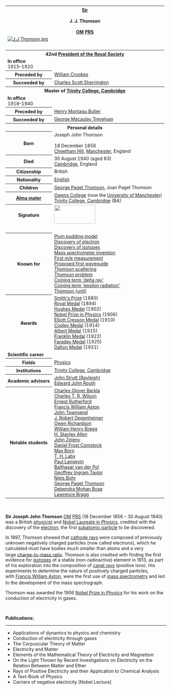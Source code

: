 <table class="infobox vcard">
<tbody>
<tr>
<th colspan="2">
<div class="honorific-prefix"><a title="Sir" href="https://en.wikipedia.org/wiki/Sir">Sir</a></div>
<br />
<div class="fn">J. J. Thomson</div>
<br />
<div class="honorific-suffix"><span class="noexcerpt nowraplinks"><a class="mw-redirect" title="Member of the Order of Merit" href="https://en.wikipedia.org/wiki/Member_of_the_Order_of_Merit">OM</a>&nbsp;<a class="mw-redirect" title="President of the Royal Society" href="https://en.wikipedia.org/wiki/President_of_the_Royal_Society">PRS</a></span></div>
</th>
</tr>
<tr>
<td colspan="2"><a class="image" href="200px-J.J_Thomson.jpg"><img src="200px-J.J_Thomson.jpg" srcset="200px-J.J_Thomson.jpg" alt="J.J Thomson.jpg" width="200" height="313" data-file-width="1000" data-file-height="1563" /></a></td>
</tr>
<tr>
<td colspan="2">&nbsp;</td>
</tr>
<tr>
<th colspan="2">42nd&nbsp;<a class="mw-redirect" title="President of the Royal Society" href="https://en.wikipedia.org/wiki/President_of_the_Royal_Society">President of the Royal Society</a></th>
</tr>
<tr>
<td colspan="2"><span class="nowrap"><strong>In office</strong></span><br />1915&ndash;1920</td>
</tr>
<tr>
<th scope="row"><span class="nowrap">Preceded by</span></th>
<td><a title="William Crookes" href="https://en.wikipedia.org/wiki/William_Crookes">William Crookes</a></td>
</tr>
<tr>
<th scope="row"><span class="nowrap">Succeeded by</span></th>
<td><a title="Charles Scott Sherrington" href="https://en.wikipedia.org/wiki/Charles_Scott_Sherrington">Charles Scott Sherrington</a></td>
</tr>
<tr>
<th colspan="2">Master of&nbsp;<a title="Trinity College, Cambridge" href="https://en.wikipedia.org/wiki/Trinity_College,_Cambridge">Trinity College, Cambridge</a></th>
</tr>
<tr>
<td colspan="2"><span class="nowrap"><strong>In office</strong></span><br />1918&ndash;1940</td>
</tr>
<tr>
<th scope="row"><span class="nowrap">Preceded by</span></th>
<td><a title="Henry Montagu Butler" href="https://en.wikipedia.org/wiki/Henry_Montagu_Butler">Henry Montagu Butler</a></td>
</tr>
<tr>
<th scope="row"><span class="nowrap">Succeeded by</span></th>
<td><a class="mw-redirect" title="George Macaulay Trevelyan" href="https://en.wikipedia.org/wiki/George_Macaulay_Trevelyan">George Macaulay Trevelyan</a></td>
</tr>
<tr>
<th colspan="2">Personal details</th>
</tr>
<tr>
<th scope="row">Born</th>
<td>
<div class="nickname">Joseph John Thomson</div>
<br />18 December 1856<br /><a class="mw-redirect" title="Cheetham Hill" href="https://en.wikipedia.org/wiki/Cheetham_Hill">Cheetham Hill</a>,&nbsp;<a title="Manchester" href="https://en.wikipedia.org/wiki/Manchester">Manchester</a>, England</td>
</tr>
<tr>
<th scope="row">Died</th>
<td>30 August 1940&nbsp;(aged&nbsp;83)<br /><a title="Cambridge" href="https://en.wikipedia.org/wiki/Cambridge">Cambridge</a>, England</td>
</tr>
<tr>
<th scope="row">Citizenship</th>
<td>British</td>
</tr>
<tr>
<th scope="row">Nationality</th>
<td><a title="English people" href="https://en.wikipedia.org/wiki/English_people">English</a></td>
</tr>
<tr>
<th scope="row">Children</th>
<td><a title="George Paget Thomson" href="https://en.wikipedia.org/wiki/George_Paget_Thomson">George Paget Thomson</a>, Joan Paget Thomson</td>
</tr>
<tr>
<th scope="row"><a title="Alma mater" href="https://en.wikipedia.org/wiki/Alma_mater">Alma mater</a></th>
<td><a class="mw-redirect" title="Owens College" href="https://en.wikipedia.org/wiki/Owens_College">Owens College</a>&nbsp;(now the&nbsp;<a title="University of Manchester" href="https://en.wikipedia.org/wiki/University_of_Manchester">University of Manchester</a>)<br /><a title="Trinity College, Cambridge" href="https://en.wikipedia.org/wiki/Trinity_College,_Cambridge">Trinity College, Cambridge</a>&nbsp;(BA)</td>
</tr>
<tr>
<th scope="row">Signature</th>
<td><a class="image" title="J. J. Thomson's signature" href="128px-Jjthomson_sig.svg.png"><img src="128px-Jjthomson_sig.svg.png" srcset="128px-Jjthomson_sig.svg.png" alt="" width="128" height="58" data-file-width="586" data-file-height="266" /></a></td>
</tr>
<tr>
<td colspan="2">&nbsp;</td>
</tr>
<tr>
<th scope="row">Known&nbsp;for</th>
<td><a title="Plum pudding model" href="https://en.wikipedia.org/wiki/Plum_pudding_model">Plum pudding model</a><br /><a title="Electron" href="https://en.wikipedia.org/wiki/Electron">Discovery of electron</a><br /><a class="mw-redirect" title="Isotopes" href="https://en.wikipedia.org/wiki/Isotopes">Discovery of isotopes</a><br /><a class="mw-redirect" title="Mass spectrometer" href="https://en.wikipedia.org/wiki/Mass_spectrometer">Mass spectrometer invention</a><br /><a title="Mass-to-charge ratio" href="https://en.wikipedia.org/wiki/Mass-to-charge_ratio">First m/e measurement</a><br /><a class="mw-redirect" title="Waveguide (electromagnetism)" href="https://en.wikipedia.org/wiki/Waveguide_(electromagnetism)">Proposed first waveguide</a><br /><a title="Thomson scattering" href="https://en.wikipedia.org/wiki/Thomson_scattering">Thomson scattering</a><br /><a title="Thomson problem" href="https://en.wikipedia.org/wiki/Thomson_problem">Thomson problem</a><br /><a title="Delta ray" href="https://en.wikipedia.org/wiki/Delta_ray">Coining term 'delta ray'</a><br /><a class="mw-redirect" title="Epsilon radiation" href="https://en.wikipedia.org/wiki/Epsilon_radiation">Coining term 'epsilon radiation'</a><br /><a title="Thomson (unit)" href="https://en.wikipedia.org/wiki/Thomson_(unit)">Thomson (unit)</a></td>
</tr>
<tr>
<th scope="row">Awards</th>
<td><span class="nowrap"><a title="Smith's Prize" href="https://en.wikipedia.org/wiki/Smith%27s_Prize">Smith's Prize</a>&nbsp;(1880)<br /><a title="Royal Medal" href="https://en.wikipedia.org/wiki/Royal_Medal">Royal Medal</a>&nbsp;(1894)<br /><a title="Hughes Medal" href="https://en.wikipedia.org/wiki/Hughes_Medal">Hughes Medal</a>&nbsp;(1902)<br /><a title="Nobel Prize in Physics" href="https://en.wikipedia.org/wiki/Nobel_Prize_in_Physics">Nobel Prize in Physics</a>&nbsp;(1906)<br /><a title="Elliott Cresson Medal" href="https://en.wikipedia.org/wiki/Elliott_Cresson_Medal">Elliott Cresson Medal</a>&nbsp;(1910)<br /><a title="Copley Medal" href="https://en.wikipedia.org/wiki/Copley_Medal">Copley Medal</a>&nbsp;(1914)<br /><a title="Albert Medal (Royal Society of Arts)" href="https://en.wikipedia.org/wiki/Albert_Medal_(Royal_Society_of_Arts)">Albert Medal</a>&nbsp;(1915)<br /><a title="Franklin Medal" href="https://en.wikipedia.org/wiki/Franklin_Medal">Franklin Medal</a>&nbsp;(1922)<br /><a class="mw-redirect" title="Faraday Medal" href="https://en.wikipedia.org/wiki/Faraday_Medal">Faraday Medal</a>&nbsp;(1925)<br /><a class="mw-redirect" title="Dalton Medal" href="https://en.wikipedia.org/wiki/Dalton_Medal">Dalton Medal</a>&nbsp;(1931)</span></td>
</tr>
<tr>
<td colspan="2"><strong>Scientific career</strong></td>
</tr>
<tr>
<th scope="row">Fields</th>
<td class="category"><a title="Physics" href="https://en.wikipedia.org/wiki/Physics">Physics</a></td>
</tr>
<tr>
<th scope="row">Institutions</th>
<td><a title="Trinity College, Cambridge" href="https://en.wikipedia.org/wiki/Trinity_College,_Cambridge">Trinity College, Cambridge</a></td>
</tr>
<tr>
<th scope="row">Academic advisors</th>
<td><a class="mw-redirect" title="John Strutt, 3rd Baron Rayleigh" href="https://en.wikipedia.org/wiki/John_Strutt,_3rd_Baron_Rayleigh">John Strutt (Rayleigh)</a><br /><a class="mw-redirect" title="Edward John Routh" href="https://en.wikipedia.org/wiki/Edward_John_Routh">Edward John Routh</a></td>
</tr>
<tr>
<th scope="row">Notable students</th>
<td><a title="Charles Glover Barkla" href="https://en.wikipedia.org/wiki/Charles_Glover_Barkla">Charles Glover Barkla</a><br /><a class="mw-redirect" title="Charles T. R. Wilson" href="https://en.wikipedia.org/wiki/Charles_T._R._Wilson">Charles T. R. Wilson</a><br /><a title="Ernest Rutherford" href="https://en.wikipedia.org/wiki/Ernest_Rutherford">Ernest Rutherford</a><br /><a title="Francis William Aston" href="https://en.wikipedia.org/wiki/Francis_William_Aston">Francis William Aston</a><br /><a class="mw-redirect" title="John Sealy Edward Townsend" href="https://en.wikipedia.org/wiki/John_Sealy_Edward_Townsend">John Townsend</a><br /><a title="J. Robert Oppenheimer" href="https://en.wikipedia.org/wiki/J._Robert_Oppenheimer">J. Robert Oppenheimer</a><br /><a title="Owen Willans Richardson" href="https://en.wikipedia.org/wiki/Owen_Willans_Richardson">Owen Richardson</a><br /><a title="William Henry Bragg" href="https://en.wikipedia.org/wiki/William_Henry_Bragg">William Henry Bragg</a><br /><a title="H. Stanley Allen" href="https://en.wikipedia.org/wiki/H._Stanley_Allen">H. Stanley Allen</a><br /><a title="John Zeleny" href="https://en.wikipedia.org/wiki/John_Zeleny">John Zeleny</a><br /><a title="Daniel Frost Comstock" href="https://en.wikipedia.org/wiki/Daniel_Frost_Comstock">Daniel Frost Comstock</a><br /><a title="Max Born" href="https://en.wikipedia.org/wiki/Max_Born">Max Born</a><br /><a title="T. H. Laby" href="https://en.wikipedia.org/wiki/T._H._Laby">T. H. Laby</a><br /><a title="Paul Langevin" href="https://en.wikipedia.org/wiki/Paul_Langevin">Paul Langevin</a><br /><a title="Balthasar van der Pol" href="https://en.wikipedia.org/wiki/Balthasar_van_der_Pol">Balthasar van der Pol</a><br /><a class="mw-redirect" title="Geoffrey Ingram Taylor" href="https://en.wikipedia.org/wiki/Geoffrey_Ingram_Taylor">Geoffrey Ingram Taylor</a><br /><a title="Niels Bohr" href="https://en.wikipedia.org/wiki/Niels_Bohr">Niels Bohr</a><br /><a title="George Paget Thomson" href="https://en.wikipedia.org/wiki/George_Paget_Thomson">George Paget Thomson</a><br /><a title="Debendra Mohan Bose" href="https://en.wikipedia.org/wiki/Debendra_Mohan_Bose">Debendra Mohan Bose</a><br /><a title="Lawrence Bragg" href="https://en.wikipedia.org/wiki/Lawrence_Bragg">Lawrence Bragg</a></td>
</tr>
</tbody>
</table>
</br>

<p><strong>Sir Joseph John Thomson</strong>&nbsp;<span class="noexcerpt nowraplinks"><a class="mw-redirect" title="Member of the Order of Merit" href="https://en.wikipedia.org/wiki/Member_of_the_Order_of_Merit">OM</a>&nbsp;<a class="mw-redirect" title="President of the Royal Society" href="https://en.wikipedia.org/wiki/President_of_the_Royal_Society">PRS</a></span><sup id="cite_ref-frs_1-0" class="reference"></sup>&nbsp;(18 December 1856 &ndash; 30 August 1940) was a British&nbsp;<a title="Physicist" href="https://en.wikipedia.org/wiki/Physicist">physicist</a>&nbsp;and&nbsp;<a title="Nobel Prize in Physics" href="https://en.wikipedia.org/wiki/Nobel_Prize_in_Physics">Nobel Laureate in Physics</a>, credited with the discovery of the&nbsp;<a title="Electron" href="https://en.wikipedia.org/wiki/Electron">electron</a>, the first&nbsp;<a title="Subatomic particle" href="https://en.wikipedia.org/wiki/Subatomic_particle">subatomic particle</a>&nbsp;to be discovered.</p>
<p>In 1897, Thomson showed that&nbsp;<a title="Cathode ray" href="https://en.wikipedia.org/wiki/Cathode_ray">cathode rays</a>&nbsp;were composed of previously unknown negatively charged particles (now called electrons), which he calculated must have bodies much smaller than atoms and a very large&nbsp;<a class="mw-redirect" title="Charge-to-mass ratio" href="https://en.wikipedia.org/wiki/Charge-to-mass_ratio">charge-to-mass ratio</a>.<sup id="cite_ref-Profile_2-0" class="reference"></sup>&nbsp;Thomson is also credited with finding the first evidence for&nbsp;<a title="Isotope" href="https://en.wikipedia.org/wiki/Isotope">isotopes</a>&nbsp;of a stable (non-radioactive) element in 1913, as part of his exploration into the composition of&nbsp;<a class="mw-redirect" title="Canal ray" href="https://en.wikipedia.org/wiki/Canal_ray">canal rays</a>&nbsp;(positive ions). His experiments to determine the nature of positively charged particles, with&nbsp;<a title="Francis William Aston" href="https://en.wikipedia.org/wiki/Francis_William_Aston">Francis William Aston</a>, were the first use of&nbsp;<a title="Mass spectrometry" href="https://en.wikipedia.org/wiki/Mass_spectrometry">mass spectrometry</a>&nbsp;and led to the development of the mass spectrograph.<sup id="cite_ref-Profile_2-1" class="reference"></sup><sup id="cite_ref-Jones_3-0" class="reference"></sup></p>
<p>Thomson was awarded the 1906&nbsp;<a title="Nobel Prize in Physics" href="https://en.wikipedia.org/wiki/Nobel_Prize_in_Physics">Nobel Prize in Physics</a>&nbsp;for his work on the conduction of electricity in gases.</p>



</br>
<p><strong> Publications: </strong></p>
<hr>
<ul>


 <li><a target="_blank" href="https://github.com/manjunath5496/Joseph-John-Thomson-Publications/blob/master/tst(260).pdf" style="text-decoration:none;">Applications of dynamics to physics and chemistry</a></li>
                            
 <li><a target="_blank" href="https://github.com/manjunath5496/Joseph-John-Thomson-Publications/blob/master/tst(261).rar" style="text-decoration:none;">Conduction of electricity through gases</a></li>

<li><a target="_blank" href="https://github.com/manjunath5496/Joseph-John-Thomson-Publications/blob/master/tst(262).pdf" style="text-decoration:none;">The Corpuscular Theory of Matter</a></li>
 <li><a target="_blank" href="https://github.com/manjunath5496/Joseph-John-Thomson-Publications/blob/master/tst(263).pdf" style="text-decoration:none;">Electricity and Matter</a></li>                              

 <li><a target="_blank" href="https://github.com/manjunath5496/Joseph-John-Thomson-Publications/blob/master/tst(264).pdf" style="text-decoration:none;">Elements of the Mathematical Theory of Electricity and Magnetism</a></li>
                            
 <li><a target="_blank" href="https://github.com/manjunath5496/Joseph-John-Thomson-Publications/blob/master/tst(265).pdf" style="text-decoration:none;">On the Light Thrown by Recent Investigations on Electricity on the Relation Between Matter and Ether</a></li>                              

 <li><a target="_blank" href="https://github.com/manjunath5496/Joseph-John-Thomson-Publications/blob/master/tst(266).pdf" style="text-decoration:none;">Rays of Positive Electricity and their Application to Chemical Analysis</a></li>
                            
 <li><a target="_blank" href="https://github.com/manjunath5496/Joseph-John-Thomson-Publications/blob/master/tst(267).pdf" style="text-decoration:none;">A Text-Book of Physics</a></li>                              

 <li><a target="_blank" href="https://github.com/manjunath5496/Joseph-John-Thomson-Publications/blob/master/tst(268).pdf" style="text-decoration:none;">Carriers of negative electricity [Nobel Lecture]</a></li>


</ul>

</br>
